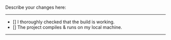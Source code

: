 Describe your changes here:






______________________________________________________________________

- [] I thoroughly checked that the build is working.<br>
- [] The project compiles & runs on my local machine.

______________________________________________________________________
